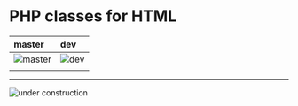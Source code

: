 # PHP classes for HTML


| master                                                                                | dev                                                                             |
|:--------------------------------------------------------------------------------------|:--------------------------------------------------------------------------------|
| ![master](https://github.com/mysiar/html-in-php/workflows/CI/badge.svg?branch=master) | ![dev](https://github.com/mysiar/html-in-php/workflows/CI/badge.svg?branch=dev) |
|                                                                                       |                                                                                 |


<hr>

![under construction](https://res.mysiar.dev/img/under-construction-keyboard-640.jpg)
